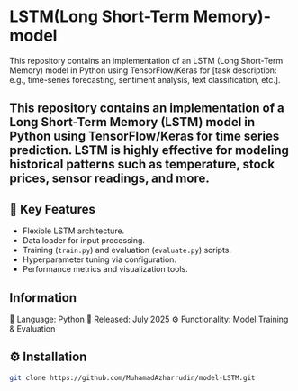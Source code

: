 
# LSTM(Long Short-Term Memory)-model

This repository contains an implementation of an LSTM (Long Short-Term Memory) model in Python using TensorFlow/Keras for [task description: e.g., time-series forecasting, sentiment analysis, text classification, etc.].

## This repository contains an implementation of a Long Short-Term Memory (LSTM) model in Python using TensorFlow/Keras for time series prediction. LSTM is highly effective for modeling historical patterns such as temperature, stock prices, sensor readings, and more.

## 🧩 Key Features
- Flexible LSTM architecture.
- Data loader for input processing.
- Training (`train.py`) and evaluation (`evaluate.py`) scripts.
- Hyperparameter tuning via configuration.
- Performance metrics and visualization tools.

## Information
📌 Language: Python
📂 Released: July 2025
⚙️ Functionality: Model Training & Evaluation

## ⚙️ Installation
```bash
git clone https://github.com/MuhamadAzharrudin/model-LSTM.git

